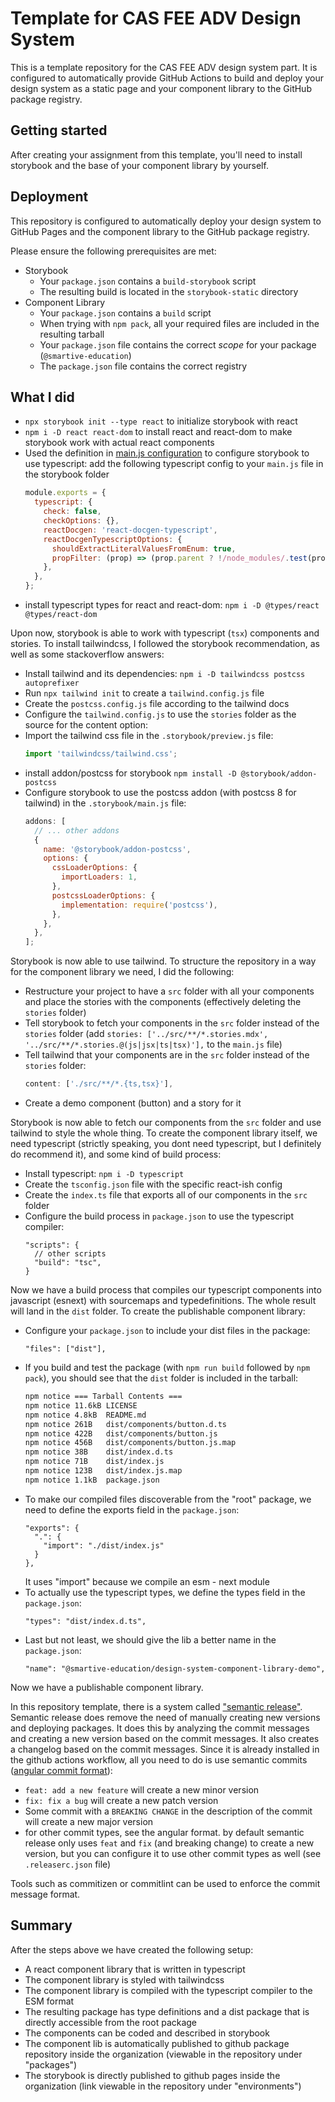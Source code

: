 # Template for CAS FEE ADV Design System

This is a template repository for the CAS FEE ADV design system part.
It is configured to automatically provide GitHub Actions to build and deploy
your design system as a static page and your component library to the
GitHub package registry.

## Getting started

After creating your assignment from this template, you'll need to install
storybook and the base of your component library by yourself.

## Deployment

This repository is configured to automatically deploy your design system
to GitHub Pages and the component library to the GitHub package registry.

Please ensure the following prerequisites are met:

- Storybook
  - Your `package.json` contains a `build-storybook` script
  - The resulting build is located in the `storybook-static` directory
- Component Library
  - Your `package.json` contains a `build` script
  - When trying with `npm pack`, all your required files are included in the resulting tarball
  - Your `package.json` file contains the correct _scope_ for your package (`@smartive-education`)
  - The `package.json` file contains the correct registry

## What I did

- `npx storybook init --type react` to initialize storybook with react
- `npm i -D react react-dom` to install react and react-dom to make storybook work with actual react components
- Used the definition in [main.js configuration](https://storybook.js.org/docs/react/configure/typescript#mainjs-configuration) to configure storybook to use typescript: add the following typescript config to your `main.js` file in the storybook folder
  ```js
  module.exports = {
    typescript: {
      check: false,
      checkOptions: {},
      reactDocgen: 'react-docgen-typescript',
      reactDocgenTypescriptOptions: {
        shouldExtractLiteralValuesFromEnum: true,
        propFilter: (prop) => (prop.parent ? !/node_modules/.test(prop.parent.fileName) : true),
      },
    },
  };
  ```
- install typescript types for react and react-dom: `npm i -D @types/react @types/react-dom`

Upon now, storybook is able to work with typescript (`tsx`) components and stories. To install tailwindcss, I followed the storybook recommendation, as well as some stackoverflow answers:

- Install tailwind and its dependencies: `npm i -D tailwindcss postcss autoprefixer`
- Run `npx tailwind init` to create a `tailwind.config.js` file
- Create the `postcss.config.js` file according to the tailwind docs
- Configure the `tailwind.config.js` to use the `stories` folder as the source for the content option:
- Import the tailwind css file in the `.storybook/preview.js` file:
  ```js
  import 'tailwindcss/tailwind.css';
  ```
- install addon/postcss for storybook `npm install -D @storybook/addon-postcss`
- Configure storybook to use the postcss addon (with postcss 8 for tailwind) in the `.storybook/main.js` file:
  ```js
  addons: [
    // ... other addons
    {
      name: '@storybook/addon-postcss',
      options: {
        cssLoaderOptions: {
          importLoaders: 1,
        },
        postcssLoaderOptions: {
          implementation: require('postcss'),
        },
      },
    },
  ];
  ```

Storybook is now able to use tailwind. To structure the repository in a way for the component library we need, I did the following:

- Restructure your project to have a `src` folder with all your components and place the stories with the components (effectively deleting the `stories` folder)
- Tell storybook to fetch your components in the `src` folder instead of the `stories` folder (add `stories: ['../src/**/*.stories.mdx', '../src/**/*.stories.@(js|jsx|ts|tsx)'],` to the `main.js` file)
- Tell tailwind that your components are in the `src` folder instead of the `stories` folder:
  ```js
  content: ['./src/**/*.{ts,tsx}'],
  ```
- Create a demo component (button) and a story for it

Storybook is now able to fetch our components from the `src` folder and use tailwind to style the whole thing. To create the component library itself, we need typescript (strictly speaking, you dont need typescript, but I definitely do recommend it), and some kind of build process:

- Install typescript: `npm i -D typescript`
- Create the `tsconfig.json` file with the specific react-ish config
- Create the `index.ts` file that exports all of our components in the `src` folder
- Configure the build process in `package.json` to use the typescript compiler:
  ```json5
  "scripts": {
    // other scripts
    "build": "tsc",
  }
  ```

Now we have a build process that compiles our typescript components into javascript (esnext) with sourcemaps and typedefinitions. The whole result will land in the `dist` folder. To create the publishable component library:

- Configure your `package.json` to include your dist files in the package:
  ```json5
  "files": ["dist"],
  ```
- If you build and test the package (with `npm run build` followed by `npm pack`), you should see that the `dist` folder is included in the tarball:
  ```bash
  npm notice === Tarball Contents ===
  npm notice 11.6kB LICENSE
  npm notice 4.8kB  README.md
  npm notice 261B   dist/components/button.d.ts
  npm notice 422B   dist/components/button.js
  npm notice 456B   dist/components/button.js.map
  npm notice 38B    dist/index.d.ts
  npm notice 71B    dist/index.js
  npm notice 123B   dist/index.js.map
  npm notice 1.1kB  package.json
  ```
- To make our compiled files discoverable from the "root" package, we need to define the exports field in the `package.json`:
  ```json5
  "exports": {
    ".": {
      "import": "./dist/index.js"
    }
  },
  ```
  It uses "import" because we compile an esm - next module
- To actually use the typescript types, we define the types field in the `package.json`:
  ```json5
  "types": "dist/index.d.ts",
  ```
- Last but not least, we should give the lib a better name in the `package.json`:
  ```json5
  "name": "@smartive-education/design-system-component-library-demo",
  ```

Now we have a publishable component library.

In this repository template, there is a system called ["semantic release"](https://github.com/semantic-release/semantic-release). Semantic release does remove the need of manually creating new versions and deploying packages. It does this by analyzing the commit messages and creating a new version based on the commit messages. It also creates a changelog based on the commit messages. Since it is already installed in the github actions workflow, all you need to do is use semantic commits ([angular commit format](https://github.com/angular/angular/blob/main/CONTRIBUTING.md#-commit-message-format)):

- `feat: add a new feature` will create a new minor version
- `fix: fix a bug` will create a new patch version
- Some commit with a `BREAKING CHANGE` in the description of the commit will create a new major version
- for other commit types, see the angular format. by default semantic release only uses `feat` and `fix` (and breaking change) to create a new version, but you can configure it to use other commit types as well (see `.releaserc.json` file)

Tools such as commitizen or commitlint can be used to enforce the commit message format.

## Summary

After the steps above we have created the following setup:

- A react component library that is written in typescript
- The component library is styled with tailwindcss
- The component library is compiled with the typescript compiler to the ESM format
- The resulting package has type definitions and a dist package that is directly accessible from the root package
- The components can be coded and described in storybook
- The component lib is automatically published to github package repository inside the organization (viewable in the repository under "packages")
- The storybook is directly published to github pages inside the organization (link viewable in the repository under "environments")
